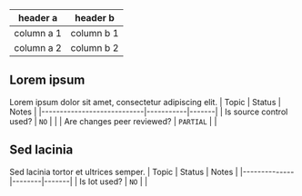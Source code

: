 |header a|header b|
|-|-|
|column a 1|column b 1|
|column a 2|column b 2|

## Lorem ipsum
Lorem ipsum dolor sit amet, consectetur adipiscing elit.
| Topic                      | Status    | Notes |
|----------------------------|-----------|-------|
| Is source control used?    | `NO`      |       |
| Are changes peer reviewed? | `PARTIAL` |       |


## Sed lacinia
Sed lacinia tortor et ultrices semper.
| Topic        | Status | Notes |
|--------------|--------|-------|
| Is Iot used? | `NO`   |       |